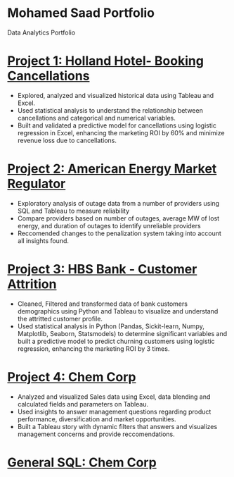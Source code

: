 # Mohamed Saad Portfolio
Data Analytics Portfolio

# [Project 1: Holland Hotel- Booking Cancellations](https://github.com/msaad00/Project-1-files.git)
* Explored, analyzed and visualized historical data using Tableau and Excel.
* Used statistical analysis to understand the relationship between cancellations and categorical and numerical variables.
* Built and validated a predictive model for cancellations using logistic regression in Excel, enhancing the marketing ROI by 60% and minimize revenue loss due to cancellations.

# [Project 2: American Energy Market Regulator](https://github.com/msaad00/Project-2-files.git)
* Exploratory analysis of outage data from a number of providers using SQL and Tableau to measure reliability
* Compare providers based on number of outages, average MW of lost energy, and duration of outages to identify unreliable providers
* Reccomended changes to the penalization system taking into account all insights found.

# [Project 3: HBS Bank - Customer Attrition](https://github.com/msaad00/Project-3-files.git)
* Cleaned, Filtered and transformed data of bank customers demographics using Python and Tableau to visualize and understand the attritted customer profile.
* Used statistical analysis in Python (Pandas, Sickit-learn, Numpy, Matplotlib, Seaborn, Statsmodels) to determine significant variables and built a predictive model to predict churning customers using logistic regression,
  enhancing the marketing ROI by 3 times.

# [Project 4: Chem Corp](https://github.com/msaad00/Project-4-files.git)
* Analyzed and visualized Sales data using Excel, data blending and calculated fields and parameters on Tableau.
* Used insights to answer management questions regarding product performance, diversification and market opportunities. 
* Built a Tableau story with dynamic filters that answers and visualizes management concerns and provide reccomendations.

# [General SQL: Chem Corp](https://github.com/msaad00/SQL.git)
